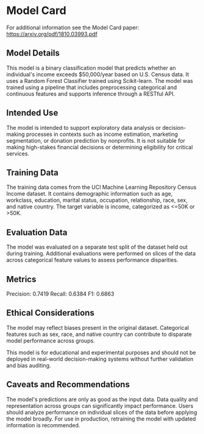 # Model Card

For additional information see the Model Card paper: https://arxiv.org/pdf/1810.03993.pdf

## Model Details

This model is a binary classification model that predicts whether an individual's income exceeds $50,000/year based on U.S. Census data. It uses a Random Forest Classifier trained using Scikit-learn. The model was trained using a pipeline that includes preprocessing categorical and continuous features and supports inference through a RESTful API.

## Intended Use

The model is intended to support exploratory data analysis or decision-making processes in contexts such as income estimation, marketing segmentation, or donation prediction by nonprofits. It is not suitable for making high-stakes financial decisions or determining eligibility for critical services.

## Training Data

The training data comes from the UCI Machine Learning Repository Census Income dataset. It contains demographic information such as age, workclass, education, marital status, occupation, relationship, race, sex, and native country. The target variable is income, categorized as <=50K or >50K.

## Evaluation Data

The model was evaluated on a separate test split of the dataset held out during training. Additional evaluations were performed on slices of the data across categorical feature values to assess performance disparities.

## Metrics

Precision: 0.7419
Recall: 0.6384
F1: 0.6863

## Ethical Considerations

The model may reflect biases present in the original dataset. Categorical features such as sex, race, and native country can contribute to disparate model performance across groups.

This model is for educational and experimental purposes and should not be deployed in real-world decision-making systems without further validation and bias auditing.



## Caveats and Recommendations

The model's predictions are only as good as the input data. Data quality and representation across groups can significantly impact performance. Users should analyze performance on individual slices of the data before applying the model broadly. For use in production, retraining the model with updated information is recommended.